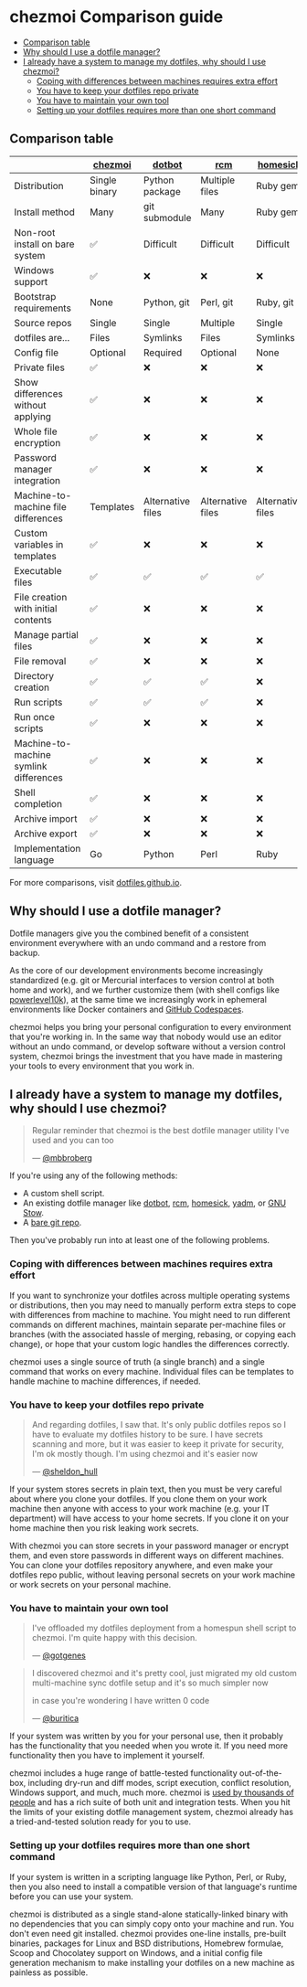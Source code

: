 # chezmoi Comparison guide

<!--- toc --->
* [Comparison table](#comparison-table)
* [Why should I use a dotfile manager?](#why-should-i-use-a-dotfile-manager)
* [I already have a system to manage my dotfiles, why should I use chezmoi?](#i-already-have-a-system-to-manage-my-dotfiles-why-should-i-use-chezmoi)
  * [Coping with differences between machines requires extra effort](#coping-with-differences-between-machines-requires-extra-effort)
  * [You have to keep your dotfiles repo private](#you-have-to-keep-your-dotfiles-repo-private)
  * [You have to maintain your own tool](#you-have-to-maintain-your-own-tool)
  * [Setting up your dotfiles requires more than one short command](#setting-up-your-dotfiles-requires-more-than-one-short-command)

## Comparison table

[chezmoi]: https://chezmoi.io/
[dotbot]: https://github.com/anishathalye/dotbot
[rcm]: https://github.com/thoughtbot/rcm
[homesick]: https://github.com/technicalpickles/homesick
[yadm]: https://yadm.io/
[bare git]: https://www.atlassian.com/git/tutorials/dotfiles "bare git"

|                                        | [chezmoi]     | [dotbot]          | [rcm]             | [homesick]        | [yadm]        | [bare git] |
| -------------------------------------- | ------------- | ----------------- | ----------------- | ----------------- | ------------- | ---------- |
| Distribution                           | Single binary | Python package    | Multiple files    | Ruby gem          | Single script | n/a        |
| Install method                         | Many          | git submodule     | Many              | Ruby gem          | Many          | Manual     |
| Non-root install on bare system        | ✅           | Difficult         | Difficult         | Difficult         | ✅           | ✅        |
| Windows support                        | ✅           | ❌                | ❌                | ❌                | ❌            | ✅        |
| Bootstrap requirements                 | None          | Python, git       | Perl, git         | Ruby, git         | git           | git        |
| Source repos                           | Single        | Single            | Multiple          | Single            | Single        | Single     |
| dotfiles are...                        | Files         | Symlinks          | Files             | Symlinks          | Files         | Files      |
| Config file                            | Optional      | Required          | Optional          | None              | None          | Optional   |
| Private files                          | ✅           | ❌                | ❌                | ❌                | ❌            | ❌         |
| Show differences without applying      | ✅           | ❌                | ❌                | ❌                | ✅           | ✅        |
| Whole file encryption                  | ✅           | ❌                | ❌                | ❌                | ✅           | ❌         |
| Password manager integration           | ✅           | ❌                | ❌                | ❌                | ❌            | ❌         |
| Machine-to-machine file differences    | Templates     | Alternative files | Alternative files | Alternative files | Templates     | Manual     |
| Custom variables in templates          | ✅           | ❌               | ❌               | ❌               | ❌            | ❌         |
| Executable files                       | ✅           | ✅               | ✅               | ✅               | ❌            | ✅        |
| File creation with initial contents    | ✅           | ❌                | ❌                | ❌                | ❌            | ❌         |
| Manage partial files                   | ✅           | ❌                | ❌                | ❌                | ❌            | ❌         |
| File removal                           | ✅           | ❌                | ❌                | ❌                | ❌            | ❌         |
| Directory creation                     | ✅           | ✅               | ✅               | ❌                | ❌            | ✅        |
| Run scripts                            | ✅           | ✅               | ✅               | ❌                | ❌            | ❌         |
| Run once scripts                       | ✅           | ❌                | ❌                | ❌                | ❌            | ❌         |
| Machine-to-machine symlink differences | ✅           | ❌                | ❌                | ❌                | ✅           | ❌         |
| Shell completion                       | ✅           | ❌                | ❌                | ❌                | ✅           | ✅        |
| Archive import                         | ✅           | ❌                | ❌                | ❌                | ❌            | ❌         |
| Archive export                         | ✅           | ❌                | ❌                | ❌                | ❌            | ✅        |
| Implementation language                | Go            | Python            | Perl              | Ruby              | Bash          | C          |

For more comparisons, visit [dotfiles.github.io](https://dotfiles.github.io/).

## Why should I use a dotfile manager?

Dotfile managers give you the combined benefit of a consistent environment
everywhere with an undo command and a restore from backup.

As the core of our development environments become increasingly standardized
(e.g. git or Mercurial interfaces to version control at both home and work), and
we further customize them (with shell configs like
[powerlevel10k](https://github.com/romkatv/powerlevel10k)), at the same time we
increasingly work in ephemeral environments like Docker containers and [GitHub
Codespaces](https://github.com/features/codespaces).

chezmoi helps you bring your personal configuration to every environment that
you're working in. In the same way that nobody would use an editor without an
undo command, or develop software without a version control system, chezmoi
brings the investment that you have made in mastering your tools to every
environment that you work in.

## I already have a system to manage my dotfiles, why should I use chezmoi?

> Regular reminder that chezmoi is the best dotfile manager utility I've used
> and you can too
>
> — [@mbbroberg](https://twitter.com/mbbroberg/status/1355644967625125892)

If you're using any of the following methods:

* A custom shell script.
* An existing dotfile manager like
  [dotbot](https://github.com/anishathalye/dotbot),
  [rcm](https://github.com/thoughtbot/rcm),
  [homesick](https://github.com/technicalpickles/homesick),
  [yadm](https://yadm.io/), or [GNU Stow](https://www.gnu.org/software/stow/).
* A [bare git repo](https://www.atlassian.com/git/tutorials/dotfiles).

Then you've probably run into at least one of the following problems.

### Coping with differences between machines requires extra effort

If you want to synchronize your dotfiles across multiple operating systems or
distributions, then you may need to manually perform extra steps to cope with
differences from machine to machine. You might need to run different commands on
different machines, maintain separate per-machine files or branches (with the
associated hassle of merging, rebasing, or copying each change), or hope that
your custom logic handles the differences correctly.

chezmoi uses a single source of truth (a single branch) and a single command
that works on every machine. Individual files can be templates to handle machine
to machine differences, if needed.

### You have to keep your dotfiles repo private

> And regarding dotfiles, I saw that. It's only public dotfiles repos so I have
> to evaluate my dotfiles history to be sure. I have secrets scanning and more,
> but it was easier to keep it private for security, I'm ok mostly though. I'm
> using chezmoi and it's easier now
>
> — [@sheldon_hull](https://twitter.com/sheldon_hull/status/1308139570597371907)

If your system stores secrets in plain text, then you must be very careful about
where you clone your dotfiles. If you clone them on your work machine then
anyone with access to your work machine (e.g. your IT department) will have
access to your home secrets. If you clone it on your home machine then you risk
leaking work secrets.

With chezmoi you can store secrets in your password manager or encrypt them, and
even store passwords in different ways on different machines. You can clone your
dotfiles repository anywhere, and even make your dotfiles repo public, without
leaving personal secrets on your work machine or work secrets on your personal
machine.

### You have to maintain your own tool

> I've offloaded my dotfiles deployment from a homespun shell script to chezmoi.
> I'm quite happy with this decision.
>
> — [@gotgenes](https://twitter.com/gotgenes/status/1251008845163319297)

> I discovered chezmoi and it's pretty cool, just migrated my old custom
> multi-machine sync dotfile setup and it's so much simpler now
>
> in case you're wondering I have written 0 code
>
> — [@buritica](https://twitter.com/buritica/status/1361062902451630089)

If your system was written by you for your personal use, then it probably has
the functionality that you needed when you wrote it. If you need more
functionality then you have to implement it yourself.

chezmoi includes a huge range of battle-tested functionality out-of-the-box,
including dry-run and diff modes, script execution, conflict resolution, Windows
support, and much, much more. chezmoi is [used by thousands of
people](https://github.com/twpayne/chezmoi/stargazers) and has a rich suite of
both unit and integration tests. When you hit the limits of your existing
dotfile management system, chezmoi already has a tried-and-tested solution ready
for you to use.

### Setting up your dotfiles requires more than one short command

If your system is written in a scripting language like Python, Perl, or Ruby,
then you also need to install a compatible version of that language's runtime
before you can use your system.

chezmoi is distributed as a single stand-alone statically-linked binary with no
dependencies that you can simply copy onto your machine and run. You don't even
need git installed. chezmoi provides one-line installs, pre-built binaries,
packages for Linux and BSD distributions, Homebrew formulae, Scoop and
Chocolatey support on Windows, and a initial config file generation mechanism to
make installing your dotfiles on a new machine as painless as possible.
